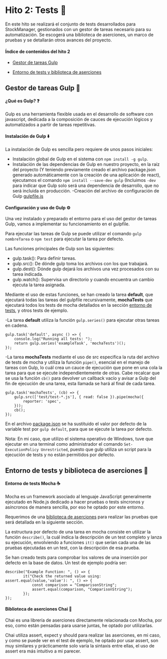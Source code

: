 # Hito 2: Tests :page_facing_up:
En este hito se realizará el conjunto de tests desarrollados para StockManager, gestionados con un gestor de tareas necesario para su automatización. Se escogerá una biblioteca de aserciones, un marco de pruebas y se detallarán otros avances del proyecto.

#### Índice de contenidos del hito 2
- [Gestor de tareas Gulp](#item1)

- [Entorno de tests y biblioteca de aserciones](#item2)

## Gestor de tareas Gulp :cup_with_straw: <a name="item1"></a>
#### ¿Qué es Gulp? :question:
Gulp es una herramienta flexible usada en el desarrollo de software con javascript, dedicada a la composición de cauces de ejecución lógicos y automatizados a partir de tareas repetitivas.

#### Instalación de Gulp :arrow_down:
La instalación de Gulp es sencilla pero requiere de unos pasos iniciales:
- Instalación global de Gulp en el sistema con `npm install -g gulp`.
- Instalación de las dependencias de Gulp en nuestro proyecto, en la raíz del proyecto (Y teniendo previamente creado el archivo package.json generado automáticamente con la creación de una aplicación de react), ejecutamos el comando `npm install --save-dev gulp` (Incluimos `-dev` para indicar que Gulp solo será una dependencia de desarrollo, que no será incluida en producción.
-Creación del archivo de configuración de Gulp [gulpfile.js](/src/gulpfile.js)

#### Configuración y uso de Gulp :gear:
Una vez instalado y preparado el entorno para el uso del gestor de tareas Gulp, vamos a implementar su funcionamiento en el gulpfile.

Para ejecutar las tareas de Gulp se puede utilizar el comando `gulp nombreTarea` o `npm test` para ejecutar la tarea por defecto.

Las funciones principales de Gulp son las siguientes:
- gulp.task(): Para definir tareas.
- gulp.src(): De dónde gulp toma los archivos con los que trabajará.
- gulp.dest(): Dónde gulp dejará los archivos una vez procesados con su tarea indicada.
- gulp.watch(): Supervisa un directorio y cuando encuentra un cambio ejecuta la tarea asignada.

Mediante el uso de estas funciones, se han creado la tarea **default**, que ejecutará todas las tareas del gulpfile recursivamente, **mochaTests** que ejecutará todos los tests de mocha detallados en la sección [entorno de tests](#item3), y otros tests de ejemplo.

-La tarea **default** utiliza la función `gulp.series()` para ejecutar otras tareas en cadena.

```
gulp.task('default', async () => {
    console.log("Running all tests: ");
    return gulp.series('exampleTask', 'mochaTests')();
});
```

-La tarea **mochaTests** mediante el uso de src especifica la ruta del archivo de tests de mocha y utiliza la función `pipe()`, esencial en el manejo de tareas con Gulp, lo cuál crea un cauce de ejecución que pone en una cola la tarea para que se ejecute independientemente de otras. Cabe recalcar que se usa la función `cb()` para devolver un callback vacío y avisar a Gulp del fin de ejecución de una tarea, esta llamada se hará al final de cada tarea.

```
gulp.task('mochaTests', (cb) => {
    gulp.src(['test/test-*.js'], { read: false }).pipe(mocha({
        reporter: 'spec',
    }));
    cb();
});
```

En el archivo [package.json](/src/package.json) se ha sustituido el valor por defecto de la variable test por `gulp default`, para que se ejecute la tarea por defecto.

Nota: En mi caso, que utilizo el sistema operativo de Windows, tuve que ejecutar en una terminal como administrador el comando `Set-ExecutionPolicy Unrestricted`, puesto que gulp utiliza un script para la ejecución de tests y no están permitidos por defecto.

## Entorno de tests y biblioteca de aserciones :test_tube: <a name="item2"></a>
#### Entorno de tests Mocha :coffee: <a name="item3"></a>
Mocha es un framework asociado al lenguaje JavaScript generalmente ejecutado en Node.js dedicado a hacer pruebas o tests síncronos y asíncronos de manera sencilla, por eso he optado por este entorno.

Requerimos de una [biblioteca de aserciones](#item4) para realizar las pruebas que será detallada en la siguiente sección.

La estructura por defecto de una tarea en mocha consiste en utilizar la función `describe()`, la cuál indica la descripción de un test completo y lanza su ejecución, envolviendo a funciones `it()` que serían cada una de las pruebas ejecutadas en un test, con la descripción de esa prueba.

Se han creado tests para comprobar los valores de una inserción por defecto en la base de datos. Un test de ejemplo podría ser:

```
describe("Example Function: ", () => {
        it("Check the returned value using: assert.equal(value,'value'): ", () => {
            const comparison = "ComparisonString";
            assert.equal(comparison, "ComparisonString");
        });
});
```

#### Biblioteca de aserciones Chai :tea: <a name="item4"></a>
Chai es una librería de aserciones directamente relacionada con Mocha, por eso, como están pensadas para usarse juntas, he optado por utilizarlas.

Chai utiliza assert, expect y should para realizar las aserciones, en mi caso, y como se puede ver en el test de ejemplo, he optado por usar assert, son muy similares y prácticamente solo varía la sintaxis entre ellas, el uso de assert era más intuitivo a mi parecer.
